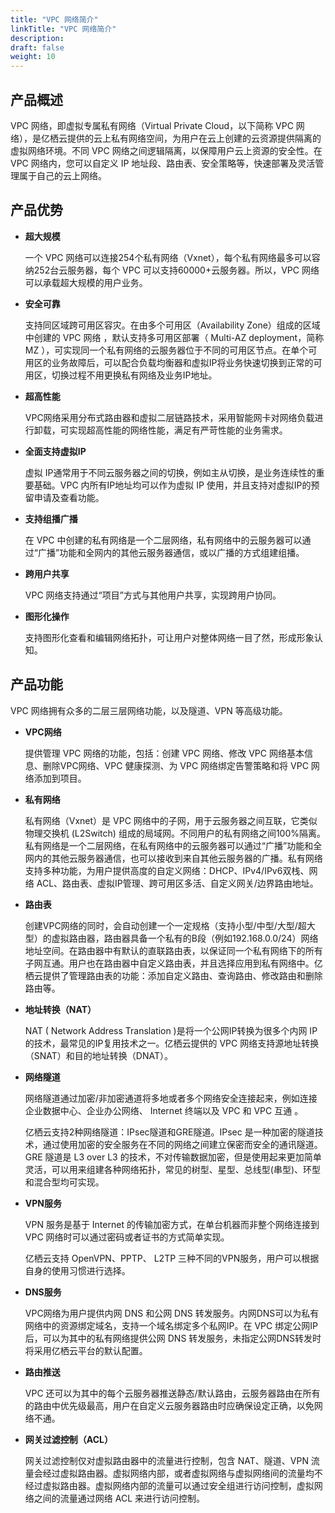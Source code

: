 ```yaml
---
title: "VPC 网络简介"
linkTitle: "VPC 网络简介"
description:
draft: false
weight: 10
---
```


## 产品概述

VPC 网络，即虚拟专属私有网络（Virtual Private Cloud，以下简称 VPC 网络），是亿栖云提供的云上私有网络空间，为用户在云上创建的云资源提供隔离的虚拟网络环境。不同 VPC 网络之间逻辑隔离，以保障用户云上资源的安全性。在 VPC 网络内，您可以自定义 IP 地址段、路由表、安全策略等，快速部署及灵活管理属于自己的云上网络。

## 产品优势

- **超大规模**

  一个 VPC 网络可以连接254个私有网络（Vxnet），每个私有网络最多可以容纳252台云服务器，每个 VPC 可以支持60000+云服务器。所以，VPC 网络可以承载超大规模的用户业务。

- **安全可靠**

  支持同区域跨可用区容灾。在由多个可用区（Availability Zone）组成的区域中创建的 VPC 网络 ，默认支持多可用区部署（ Multi-AZ deployment，简称 MZ ），可实现同一个私有网络的云服务器位于不同的可用区节点。在单个可用区的业务故障后，可以配合负载均衡器和虚拟IP将业务快速切换到正常的可用区，切换过程不用更换私有网络及业务IP地址。

- **超高性能**

  VPC网络采用分布式路由器和虚拟二层链路技术，采用智能网卡对网络负载进行卸载，可实现超高性能的网络性能，满足有严苛性能的业务需求。

- **全面支持虚拟IP**

  虚拟 IP通常用于不同云服务器之间的切换，例如主从切换，是业务连续性的重要基础。VPC 内所有IP地址均可以作为虚拟 IP 使用，并且支持对虚拟IP的预留申请及查看功能。

- **支持组播广播**

  在 VPC 中创建的私有网络是一个二层网络，私有网络中的云服务器可以通过“广播”功能和全网内的其他云服务器通信，或以广播的方式组建组播。

- **跨用户共享**

  VPC 网络支持通过“项目”方式与其他用户共享，实现跨用户协同。

- **图形化操作**

  支持图形化查看和编辑网络拓扑，可让用户对整体网络一目了然，形成形象认知。

## 产品功能

VPC 网络拥有众多的二层三层网络功能，以及隧道、VPN 等高级功能。

- **VPC网络**

  提供管理 VPC 网络的功能，包括：创建 VPC 网络、修改 VPC 网络基本信息、删除VPC网络、VPC 健康探测、为 VPC 网络绑定告警策略和将 VPC 网络添加到项目。

- **私有网络**

  私有网络（Vxnet）是 VPC 网络中的子网，用于云服务器之间互联，它类似物理交换机 (L2Switch) 组成的局域网。不同用户的私有网络之间100%隔离。私有网络是一个二层网络，在私有网络中的云服务器可以通过“广播”功能和全网内的其他云服务器通信，也可以接收到来自其他云服务器的广播。私有网络支持多种功能，为用户提供高度的自定义网络：DHCP、IPv4/IPv6双栈、网络 ACL、路由表、虚拟IP管理、跨可用区多活、自定义网关/边界路由地址。

- **路由表**

  创建VPC网络的同时，会自动创建一个一定规格（支持小型/中型/大型/超大型）的虚拟路由器，路由器具备一个私有的B段（例如192.168.0.0/24）网络地址空间。在路由器中有默认的直联路由表，以保证同一个私有网络下的所有子网互通。用户也在路由器中自定义路由表，并且选择应用到私有网络中。亿栖云提供了管理路由表的功能：添加自定义路由、查询路由、修改路由和删除路由等。

- **地址转换（NAT）**

  NAT ( Network Address Translation )是将一个公网IP转换为很多个内网 IP 的技术，最常见的IP复用技术之一。亿栖云提供的 VPC 网络支持源地址转换（SNAT）和目的地址转换（DNAT）。

- **网络隧道**

  网络隧道通过加密/非加密通道将多地或者多个网络安全连接起来，例如连接企业数据中心、企业办公网络、 Internet 终端以及 VPC 和 VPC 互通 。

  亿栖云支持2种网络隧道：IPsec隧道和GRE隧道。IPsec 是一种加密的隧道技术，通过使用加密的安全服务在不同的网络之间建立保密而安全的通讯隧道。GRE 隧道是 L3 over L3 的技术，不对传输数据加密，但是使用起来更加简单灵活，可以用来组建各种网络拓扑，常见的树型、星型、总线型(串型)、环型和混合型均可实现。

- **VPN服务**

  VPN 服务是基于 Internet 的传输加密方式，在单台机器而非整个网络连接到 VPC 网络时可以通过密码或者证书的方式简单实现。

  亿栖云支持 OpenVPN、PPTP、 L2TP 三种不同的VPN服务，用户可以根据自身的使用习惯进行选择。

- **DNS服务**

  VPC网络为用户提供内网 DNS 和公网 DNS 转发服务。内网DNS可以为私有网络中的资源绑定域名，支持一个域名绑定多个私网IP。在 VPC 绑定公网IP后，可以为其中的私有网络提供公网 DNS 转发服务，未指定公网DNS转发时将采用亿栖云平台的默认配置。

- **路由推送**

  VPC 还可以为其中的每个云服务器推送静态/默认路由，云服务器路由在所有的路由中优先级最高，用户在自定义云服务器路由时应确保设定正确，以免网络不通。

- **网关过滤控制（ACL）**

  网关过滤控制仅对虚拟路由器中的流量进行控制，包含 NAT、隧道、VPN 流量会经过虚拟路由器。虚拟网络内部，或者虚拟网络与虚拟网络间的流量均不经过虚拟路由器。虚拟网络内部的流量可以通过安全组进行访问控制，虚拟网络之间的流量通过网络 ACL 来进行访问控制。

